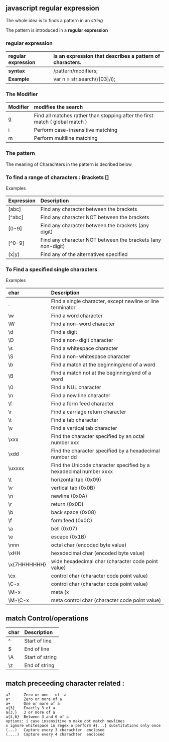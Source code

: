 
## javascript regular expression
The whole idea is to finds a pattern in an _string_

The pattern is introduced in a __regular expression__
### __regular expression__


| __regular expression__  | is an expression that describes a pattern of characters. |
| :------------- |:------------- |
| __syntax__  | /pattern/modifiers;  |
| __Example__ | var n = str.search(/[03]/i); |

 ### The Modifier
| Modifier |  modifies the search | 
| :------------- |:------------- |
| g | 	Find all matches rather than stopping after the first match ( global match ) | 
| i | 	Perform case-insensitive matching| 
| m | 	Perform multiline matching| 

### The pattern

The meaning of Charachters in the pattern is decribed below

### To find a range of characters : __Brackets__ []
Examples

| Expression  | Description |
| :------------- |:-------------|
| [abc] | Find any character between the brackets |
| [^abc] | Find any character NOT between the brackets |
| [0-9]  | Find any character between the brackets (any digit) |
| [^0-9] | Find any character NOT between the brackets (any non-digit) |
| (x\|y) | Find any of the alternatives specified |

### To Find a specified single characters
Examples

| char  | Description  |
|:----- |:------------ |
| . 	| Find a single character, except newline or line terminator |
| \w 	| Find a word character |
| \W 	| Find a non-word character |
| \d 	| Find a digit |
| \D 	| Find a non-digit character |
| \s 	| Find a whitespace character |
| \S 	| Find a non-whitespace character |
| \b 	| Find a match at the beginning/end of a word |
| \B 	| Find a match not at the beginning/end of a word |
| \0 	| Find a NUL character |
| \n 	| Find a new line character |
| \f  | Find a form feed character |
| \r 	| Find a carriage return character |
| \t 	| Find a tab character |
| \v  | Find a vertical tab character |
| \xxx  | Find the character specified by an octal number xxx |
| \xdd 	| Find the character specified by a hexadecimal number dd |
| \uxxxx 	| Find the Unicode character specified by a hexadecimal number xxxx |
| \t         |  horizontal tab (0x09)  |
| \v          | vertical tab   (0x0B) |
| \n          | newline        (0x0A) |
| \r          | return         (0x0D) |
| \b          | back space     (0x08) |
| \f          | form feed      (0x0C) |
| \a          | bell           (0x07) |
| \e          | escape         (0x1B) |
| \nnn         | octal char            (encoded byte value) |
| \xHH         | hexadecimal char      (encoded byte value) |
| \x{7HHHHHHH} | wide hexadecimal char (character code point value) |
| \cx          | control char          (character code point value) |
| \C-x         | control char          (character code point value) |
| \M-x         | meta  (x|0x80)        (character code point value) |
| \M-\C-x      | meta control char     (character code point value) |

## match Control/operations

| char  | Description  |
|:----- |:------------ |
| ^ 		| Start of line |
| $ 		| End   of line |
| \A 		| Start of string |
| \z 		| End   of string |

## match preceeding character related  :

	a? 		Zero or one   of  a
	a* 		Zero or more of a
	a+ 		One or more of a
	a{3} 	Exactly 3 of a
	a{3,} 	3 or more of a
	a{3,6} 	Between 3 and 6 of a
	options: i case insensitive m make dot match newlines
	x ignore whitespace in regex o perform #{...} substitutions only once
	(...) 	Capture every 3 charachter  enclosed
	(....) 	Capture every 4 charachter  enclosed


